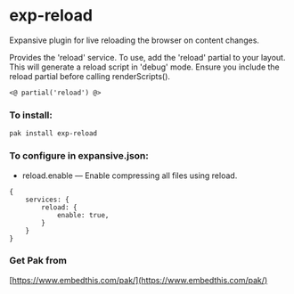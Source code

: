 exp-reload
===

Expansive plugin for live reloading the browser on content changes.

Provides the 'reload' service. To use, add the 'reload' partial to 
your layout. This will generate a reload script in 'debug' mode.
Ensure you include the reload partial before calling renderScripts().

    <@ partial('reload') @>


### To install:

    pak install exp-reload

### To configure in expansive.json:

* reload.enable &mdash; Enable compressing all files using reload.

```
{
    services: {
        reload: {
            enable: true,
        }
    }
}
```

### Get Pak from

[https://www.embedthis.com/pak/](https://www.embedthis.com/pak/)
